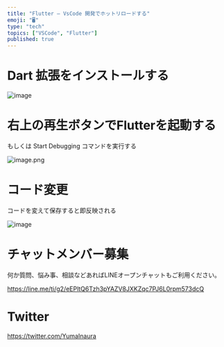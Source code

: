 ```yaml
---
title: "Flutter – VsCode 開発でホットリロードする"
emoji: "🖥"
type: "tech"
topics: ["VSCode", "Flutter"]
published: true
---
```


# Dart 拡張をインストールする

![image](https://user-images.githubusercontent.com/13635059/210610967-f579c8b4-9206-4969-b24f-f42a1babfa52.png)

# 右上の再生ボタンでFlutterを起動する

もしくは Start Debugging コマンドを実行する

![image.png](https://qiita-image-store.s3.ap-northeast-1.amazonaws.com/0/89618/1eadca66-eb6f-4f04-b8a7-b5a17355980c.png)

# コード変更

コードを変えて保存すると即反映される

![image](https://user-images.githubusercontent.com/13635059/210611221-f5a4567b-2a23-405d-8073-77845659d07f.png)



# チャットメンバー募集


何か質問、悩み事、相談などあればLINEオープンチャットもご利用ください。

https://line.me/ti/g2/eEPltQ6Tzh3pYAZV8JXKZqc7PJ6L0rpm573dcQ


# Twitter

https://twitter.com/YumaInaura

